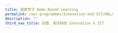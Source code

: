```yaml
---
title: 居家学习 Home Based Learning
permalink: /our-programmes/Innovation-and-ICT/HBL/
description: ""
third_nav_title: 创意、资讯科技 Innovation & ICT
---
```

